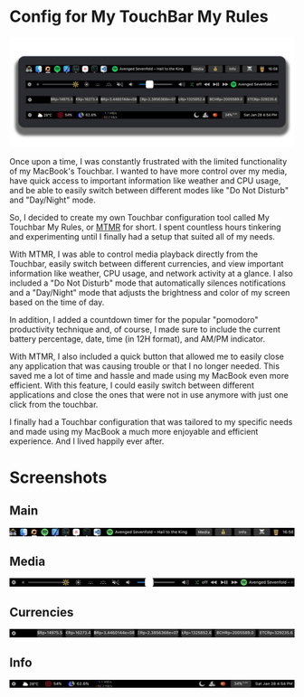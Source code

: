 # Config for My TouchBar My Rules 

![main](/Images/ss.png)

Once upon a time, I was constantly frustrated with the limited functionality of my MacBook's Touchbar. I wanted to have more control over my media, have quick access to important information like weather and CPU usage, and be able to easily switch between different modes like "Do Not Disturb" and "Day/Night" mode.

So, I decided to create my own Touchbar configuration tool called My Touchbar My Rules, or [MTMR](https://github.com/Toxblh/MTMR) for short. I spent countless hours tinkering and experimenting until I finally had a setup that suited all of my needs.

With MTMR, I was able to control media playback directly from the Touchbar, easily switch between different currencies, and view important information like weather, CPU usage, and network activity at a glance. I also included a "Do Not Disturb" mode that automatically silences notifications and a "Day/Night" mode that adjusts the brightness and color of my screen based on the time of day.

In addition, I added a countdown timer for the popular "pomodoro" productivity technique and, of course, I made sure to include the current battery percentage, date, time (in 12H format), and AM/PM indicator.

With MTMR, I also included a quick button that allowed me to easily close any application that was causing trouble or that I no longer needed. This saved me a lot of time and hassle and made using my MacBook even more efficient. With this feature, I could easily switch between different applications and close the ones that were not in use anymore with just one click from the touchbar.

I finally had a Touchbar configuration that was tailored to my specific needs and made using my MacBook a much more enjoyable and efficient experience. And I lived happily ever after.

# Screenshots

## Main
![main](/Images/main.png)

## Media
![media](/Images/media.png)

## Currencies
![currency](/Images/currency.png)

## Info
![info](/Images/info.png)
